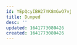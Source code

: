 ```yaml
---
id: YEpQcyIBH27YK8mGwO7vj
title: Dumped
desc: ''
updated: 1641773080426
created: 1641773080426
---
```



